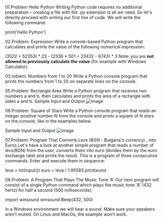 01.Problem Hello Python
Writing Python code requires no additional preparation – creating a file with the .py extension is all we need. So let's directly proceed with writing our first line of code. We will write the following command:

print('Hello Python')

02.Problem: Expression
Write a console-based Python program that calculates and prints the value of the following numerical expression:

(3522 + 52353) * 23 - (2336 * 501 + 23432 - 6743) * 3
Note: you are **not allowed to previously calculate the value** (for example with Windows Calculator).

03.roblem: Numbers from 1 to 20
Write a Python console program that prints the numbers from 1 to 20 on separate lines on the console.

05.Problem: Rectangle Area
Write a Python program that receives two numbers a and b, then calculates and prints the area of a rectangle with sides a and b.
Sample Input and Output
![image](https://github.com/Sasho80/1.-FirstStepsInProgramming/assets/7139995/230b729e-3886-42aa-a2c2-dc76bdef77bf)

06.Problem: Square of Stars
Write a Python console program that reads an integer positive number N from the console and prints a square of N stars on the console, like in the examples below.

Sample Input and Output
![image](https://github.com/Sasho80/1.-FirstStepsInProgramming/assets/7139995/125866cb-a365-459f-882a-a7a536986932)

07.Problem: Program That Converts Levs (BGN - Bulgaria's currency) , into Euros
Let's have a look at another simple program that reads a number of levs(BGN) from the user, converts them into euro (divides them by the euro exchange rate) and prints the result. This is a program of three consecutive commands. Enter and execute them in sequence:

leva = int(input())
euro = leva / 1.95583
print(euro)

08.Problem: A Program That Plays The Music Tone 'A'
Our next program will consist of a single Python command which plays the music tone 'A' (432 hertz) for half a second (500 milliseconds):

import winsound
winsound.Beep(432, 500)

In a Windows environment we will hear a sound. Make sure your speakers aren't muted. On Linux and MacOs, the example won't work.



